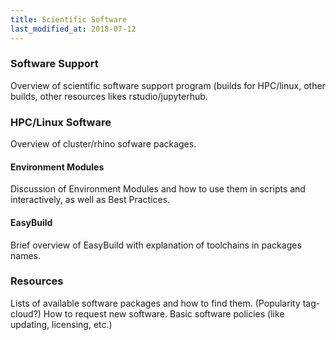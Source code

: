 ```yaml
---
title: Scientific Software
last_modified_at: 2018-07-12
---
```


### Software Support
Overview of scientific software support program (builds for HPC/linux, other builds, other resources likes rstudio/jupyterhub.

### HPC/Linux Software
Overview of cluster/rhino sofware packages.
#### Environment Modules
Discussion of Environment Modules and how to use them in scripts and interactively, as well as Best Practices.
#### EasyBuild
Brief overview of EasyBuild with explanation of toolchains in packages names.

### Resources
Lists of available software packages and how to find them. (Popularity tag-cloud?)
How to request new software.
Basic software policies (like updating, licensing, etc.)

